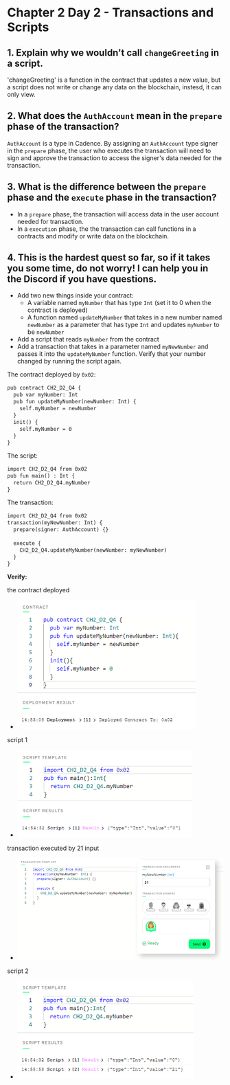 # Chapter 2 Day 2 - Transactions and Scripts

## 1. Explain why we wouldn't call `changeGreeting` in a script.

'changeGreeting' is a function in the contract that updates a new value, but a script does not write or change any data on the blockchain, instesd, it can only view.

## 2. What does the `AuthAccount` mean in the `prepare` phase of the transaction?

`AuthAccount` is a type in Cadence. By assigning an `AuthAccount` type signer in the `prepare` phase, the user who executes the transaction will need to sign and approve the transaction to access the signer's data needed for the transaction.

## 3. What is the difference between the `prepare` phase and the `execute` phase in the transaction?

- In a `prepare` phase, the transaction will access data in the user account needed for transaction.
- In a `execution` phase, the the transaction can call functions in a contracts and modify or write data on the blockchain. 

## 4. This is the hardest quest so far, so if it takes you some time, do not worry! I can help you in the Discord if you have questions.

- Add two new things inside your contract:
  - A variable named `myNumber` that has type `Int` (set it to 0 when the contract is deployed)
  - A function named `updateMyNumber` that takes in a new number named `newNumber` as a parameter that has type `Int` and updates `myNumber` to be `newNumber`
- Add a script that reads `myNumber` from the contract
- Add a transaction that takes in a parameter named `myNewNumber` and passes it into the `updateMyNumber` function. Verify that your number changed by running the script again.

The contract deployed by `0x02`:
```Cadence
pub contract CH2_D2_Q4 {
  pub var myNumber: Int
  pub fun updateMyNumber(newNumber: Int) {
    self.myNumber = newNumber
  }
  init() {
    self.myNumber = 0
  }
}
```

The script:
```Cadence
import CH2_D2_Q4 from 0x02
pub fun main() : Int {
  return CH2_D2_Q4.myNumber
}
```

The transaction:
```Cadence
import CH2_D2_Q4 from 0x02
transaction(myNewNumber: Int) {
  prepare(signer: AuthAccount) {}
  
  execute {
    CH2_D2_Q4.updateMyNumber(newNumber: myNewNumber)
  }
}
```

**Verify:**

the contract deployed

- ![contract deployed by 0x02](https://github.com/CLYEH/quest-submission/blob/main/Chapter%202/pics/contract.png?raw=true)

script 1

- ![script 1](https://github.com/CLYEH/quest-submission/blob/main/Chapter%202/pics/script_1.png?raw=true)

transaction executed by 21 input

- ![transaction](https://github.com/CLYEH/quest-submission/blob/main/Chapter%202/pics/transaction.png?raw=true)

script 2

- ![script 2](https://github.com/CLYEH/quest-submission/blob/main/Chapter%202/pics/script_2.png?raw=true)
